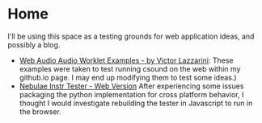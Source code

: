 # Home

I'll be using this space as a testing grounds for web application ideas, and possibly a blog.

- [Web Audio Audio Worklet Examples - by Victor Lazzarini](waaw/index.html): These examples were taken to test running csound on the web within my github.io page. I may end up modifying them to test some ideas.)
- [Nebulae Instr Tester - Web Version](instr_tester/index.html) After experiencing some issues packaging the python implementation for cross platform behavior, I thought I would investigate rebuilding the tester in Javascript to run in the browser.
